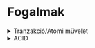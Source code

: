 # Fogalmak

<details>
 <summary>Tranzakció/Atomi művelet</summary>
  Egy program egyszeri futása, amelynek vagy minden művelete hatásos, vagy egyik se.</details>

<details>
  <summary>ACID</summary>
  - atomicitás (atomicity): ld. fentebb.
	- konzisztencia (consistency): csak sikeresen (teljes egészében) lefutott tranzakcióknak van hatása az adatbázis tartalmára, ekkor a tranzakciók az adatbázist egyik konzisztens állapotból egy másikba viszik át. 
	- izoláció (isolation), másnéven elszigetelés: minden tranzakció úgy fut le (egy konkurens környezetben is), mintha közben más tranzakció nem futna.
  - tartósság (durability): ha egy tranzakció már sikeresen lefutott, akkor annak hatása nem veszhet el.
</details>





